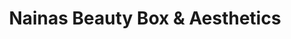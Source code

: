 ---
title: "Nainas Beauty Box & Aesthetics"
url: /ilford/nainas-beauty-box-und-aesthetics/
shop: Kosmetik
---